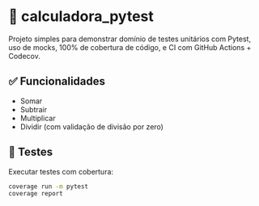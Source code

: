 # 🧮 calculadora_pytest

Projeto simples para demonstrar domínio de testes unitários com Pytest, uso de mocks, 100% de cobertura de código, e CI com GitHub Actions + Codecov.

## ✅ Funcionalidades

- Somar
- Subtrair
- Multiplicar
- Dividir (com validação de divisão por zero)

## 🧪 Testes

Executar testes com cobertura:
```bash
coverage run -m pytest
coverage report

